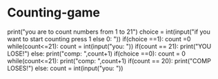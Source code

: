 # Counting-game
print("you are to count numbers from 1 to 21")
choice = int(input("if you want to start counting press 1 else 0: "))
if(choice ==1):
    count =0
    while(count<=21):
        count = int(input("you: "))
        if(count == 21):
            print("YOU LOSE!")
        else:
            print("comp: ",count+1)
if(choice ==0):
    count = 0
    while(count<=21):
        print("comp: ",count+1)
        if(count == 20):
            print("COMP LOSES!")
        else:
            count = int(input("you: "))
            
